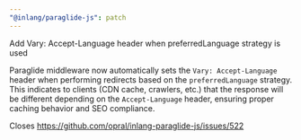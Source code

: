 ```yaml
---
"@inlang/paraglide-js": patch
---
```


Add Vary: Accept-Language header when preferredLanguage strategy is used

Paraglide middleware now automatically sets the `Vary: Accept-Language` header when performing redirects based on the `preferredLanguage` strategy. This indicates to clients (CDN cache, crawlers, etc.) that the response will be different depending on the `Accept-Language` header, ensuring proper caching behavior and SEO compliance.

Closes https://github.com/opral/inlang-paraglide-js/issues/522
